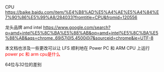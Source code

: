 CPU
https://baike.baidu.com/item/%E4%B8%AD%E5%A4%AE%E5%A4%84%E7%90%86%E5%99%A8/284033?fromtitle=CPU&fromid=120556

龙头品牌
amd intel
https://www.google.com/search?q=amd+intel%E5%8C%BA%E5%88%AB&oq=amd+intel%E5%8C%BA%E5%88%AB&aqs=chrome..69i57j0l5.4500j0j7&sourceid=chrome&ie=UTF-8




本文档也涉及一些更改可以让 LFS 顺利地在 Power PC 和 ARM CPU 上运行
<font color='red'>power pc 和 arm cpu是什么</font>


64位与32位的差别